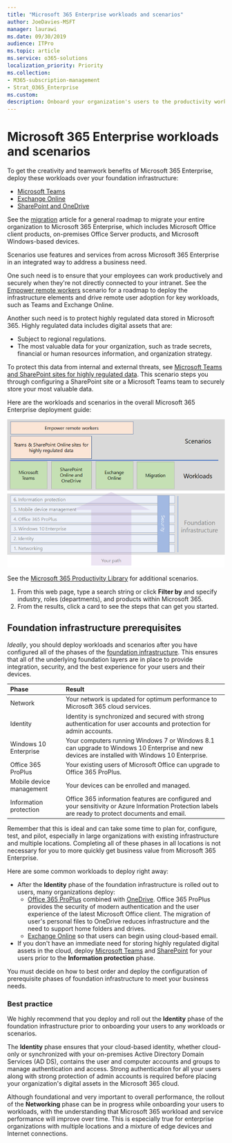 ```yaml
---
title: "Microsoft 365 Enterprise workloads and scenarios"
author: JoeDavies-MSFT
manager: laurawi
ms.date: 09/30/2019
audience: ITPro
ms.topic: article
ms.service: o365-solutions
localization_priority: Priority
ms.collection: 
- M365-subscription-management
- Strat_O365_Enterprise
ms.custom:
description: Onboard your organization's users to the productivity workloads of Microsoft 365 Enterprise.
---
```


# Microsoft 365 Enterprise workloads and scenarios

To get the creativity and teamwork benefits of Microsoft 365 Enterprise, deploy these workloads over your foundation infrastructure:

- [Microsoft Teams](teams-workload.md)
- [Exchange Online](exchangeonline-workload.md)
- [SharePoint and OneDrive](sharepoint-online-onedrive-workload.md)

See the [migration](migration-microsoft-365-enterprise-workload.md) article for a general roadmap to migrate your entire organization to Microsoft 365 Enterprise, which includes Microsoft Office client products, on-premises Office Server products, and Microsoft Windows-based devices.

Scenarios use features and services from across Microsoft 365 Enterprise in an integrated way to address a business need. 

One such need is to ensure that your employees can work productively and securely when they're not directly connected to your intranet. See the [Empower remote workers](empower-people-to-work-remotely.md) scenario for a roadmap to deploy the infrastructure elements and drive remote user adoption for key workloads, such as Teams and Exchange Online.

Another such need is to protect highly regulated data stored in Microsoft 365. Highly regulated data includes digital assets that are:

- Subject to regional regulations.
- The most valuable data for your organization, such as trade secrets, financial or human resources information, and organization strategy.

To protect this data from internal and external threats, see [Microsoft Teams and SharePoint sites for highly regulated data](teams-sharepoint-online-sites-highly-regulated-data.md). This scenario steps you through configuring a SharePoint site or a Microsoft Teams team to securely store your most valuable data.

Here are the workloads and scenarios in the overall Microsoft 365 Enterprise deployment guide:

![](./media/deploy-workloads/m365-deploy-content-arch-workloads.png)

See the [Microsoft 365 Productivity Library](https://www.microsoft.com/microsoft-365/success/) for additional scenarios. 

1. From this web page, type a search string or click **Filter by** and specify industry, roles (departments), and products within Microsoft 365.
2. From the results, click a card to see the steps that can get you started.

## Foundation infrastructure prerequisites

*Ideally*, you should deploy workloads and scenarios after you have configured all of the phases of the [foundation infrastructure](deploy-foundation-infrastructure.md). This ensures that all of the underlying foundation layers are in place to provide integration, security, and the best experience for your users and their devices.

| Phase | Result |
|:-------|:-----|
| Network | Your network is updated for optimum performance to Microsoft 365 cloud services. |
| Identity | Identity is synchronized and secured with strong authentication for user accounts and protection for admin accounts. |
| Windows 10 Enterprise | Your computers running Windows 7 or Windows 8.1 can upgrade to Windows 10 Enterprise and new devices are installed with Windows 10 Enterprise. |
| Office 365 ProPlus | Your existing users of Microsoft Office can upgrade to Office 365 ProPlus. |
| Mobile device management | Your devices can be enrolled and managed. |
| Information protection | Office 365 information features are configured and your sensitivity or Azure Information Protection labels are ready to protect documents and email. |

Remember that this is ideal and can take some time to plan for, configure, test, and pilot, especially in large organizations with existing infrastructure and multiple locations. Completing all of these phases in all locations is not necessary for you to more quickly get business value from Microsoft 365 Enterprise. 

Here are some common workloads to deploy right away: 

- After the **Identity** phase of the foundation infrastructure is rolled out to users, many organizations deploy:
  - [Office 365 ProPlus](office365proplus-infrastructure.md) combined with [OneDrive](https://docs.microsoft.com/onedrive/plan-onedrive-enterprise). Office 365 ProPlus provides the security of modern authentication and the user experience of the latest Microsoft Office client. The migration of user's personal files to OneDrive reduces infrastructure and the need to support home folders and drives.
  - [Exchange Online](exchangeonline-workload.md) so that users can begin using cloud-based email.
- If you don't have an immediate need for storing highly regulated digital assets in the cloud, deploy [Microsoft Teams](teams-workload.md) and [SharePoint](sharepoint-online-onedrive-workload.md) for your users prior to the **Information protection** phase.

You must decide on how to best order and deploy the configuration of prerequisite phases of foundation infrastructure to meet your business needs.

### Best practice

We highly recommend that you deploy and roll out the **Identity** phase of the foundation infrastructure prior to onboarding your users to any workloads or scenarios.

The **Identity** phase ensures that your cloud-based identity, whether cloud-only or synchronized with your on-premises Active Directory Domain Services (AD DS), contains the user and computer accounts and groups to manage authentication and access. Strong authentication for all your users along with strong protection of admin accounts is required before placing your organization's digital assets in the Microsoft 365 cloud.

Although foundational and very important to overall performance, the rollout of the **Networking** phase can be in progress while onboarding your users to workloads, with the understanding that Microsoft 365 workload and service performance will improve over time. This is especially true for enterprise organizations with multiple locations and a mixture of edge devices and Internet connections.
